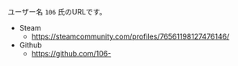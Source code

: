 
ユーザー名 `106` 氏のURLです。

- Steam
    - https://steamcommunity.com/profiles/76561198127476146/
- Github
    - https://github.com/106-
